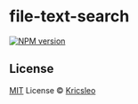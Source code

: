 # file-text-search

[![NPM version](https://img.shields.io/npm/v/file-text-search?color=a1b858&label=)](https://www.npmjs.com/package/file-text-search)

## License

[MIT](./LICENSE) License © [Kricsleo](https://github.com/kricsleo)
